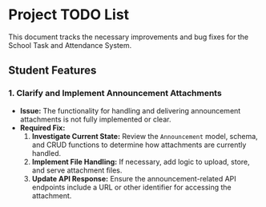 # Project TODO List

This document tracks the necessary improvements and bug fixes for the School Task and Attendance System.
## Student Features
### 1. Clarify and Implement Announcement Attachments

- **Issue:** The functionality for handling and delivering announcement attachments is not fully implemented or clear.
- **Required Fix:**
    1.  **Investigate Current State:** Review the `Announcement` model, schema, and CRUD functions to determine how attachments are currently handled.
    2.  **Implement File Handling:** If necessary, add logic to upload, store, and serve attachment files.
    3.  **Update API Response:** Ensure the announcement-related API endpoints include a URL or other identifier for accessing the attachment.
